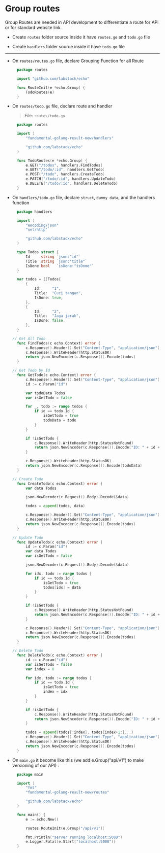 # Group routes

Group Routes are needed in API development to differentiate a route for API or for standard website link.

- Create `routes` folder source inside it have `routes.go` and `todo.go` file

- Create `handlers` folder source inside it have `todo.go` file

---

- On `routes/routes.go` file, declare Grouping Function for all Route

  ```go
	package routes

	import "github.com/labstack/echo"

	func RouteInit(e *echo.Group) {
		TodoRoutes(e)
	}
  ```

- On `routes/todo.go` file, declare route and handler

  > File: `routes/todo.go`

  ```go
	package routes

	import (
		"fundamental-golang-result-new/handlers"

		"github.com/labstack/echo"
	)

	func TodoRoutes(e *echo.Group) {
		e.GET("/todos", handlers.FindTodos)
		e.GET("/todo/:id", handlers.GetTodo)
		e.POST("/todo", handlers.CreateTodo)
		e.PATCH("/todo/:id", handlers.UpdateTodo)
		e.DELETE("/todo/:id", handlers.DeleteTodo)
	}
  ```

- On `handlers/todo.go` file, declare `struct`, `dummy data`, and the handlers function

  ```go
	package handlers

	import (
		"encoding/json"
		"net/http"

		"github.com/labstack/echo"
	)

	type Todos struct {
		Id     string `json:"id"`
		Title  string `json:"title"`
		IsDone bool   `isDone:"isDone"`
	}

	var todos = []Todos{
		{
			Id:     "1",
			Title:  "Cuci tangan",
			IsDone: true,
		},
		{
			Id:     "2",
			Title:  "Jaga jarak",
			IsDone: false,
		},
	}
  ```

  ```go
  // Get All Todo
	func FindTodos(c echo.Context) error {
		c.Response().Header().Set("Content-Type", "application/json")
		c.Response().WriteHeader(http.StatusOK)
		return json.NewEncoder(c.Response()).Encode(todos)
	}
  ```

  ```go
  // Get Todo by Id
	func GetTodo(c echo.Context) error {
		c.Response().Header().Set("Content-Type", "application/json")
		id := c.Param("id")

		var todoData Todos
		var isGetTodo = false

		for _, todo := range todos {
			if id == todo.Id {
				isGetTodo = true
				todoData = todo
			}
		}

		if !isGetTodo {
			c.Response().WriteHeader(http.StatusNotFound)
			return json.NewEncoder(c.Response()).Encode("ID: " + id + " not found")
		}

		c.Response().WriteHeader(http.StatusOK)
		return json.NewEncoder(c.Response()).Encode(todoData)
	}
  ```

  ```go
  // Create Todo
	func CreateTodo(c echo.Context) error {
		var data Todos

		json.NewDecoder(c.Request().Body).Decode(&data)

		todos = append(todos, data)

		c.Response().Header().Set("Content-Type", "application/json")
		c.Response().WriteHeader(http.StatusOK)
		return json.NewEncoder(c.Response()).Encode(todos)
	}
  ```

  ```go
  // Update Todo
	func UpdateTodo(c echo.Context) error {
		id := c.Param("id")
		var data Todos
		var isGetTodo = false

		json.NewDecoder(c.Request().Body).Decode(&data)

		for idx, todo := range todos {
			if id == todo.Id {
				isGetTodo = true
				todos[idx] = data
			}
		}

		if !isGetTodo {
			c.Response().WriteHeader(http.StatusNotFound)
			return json.NewEncoder(c.Response()).Encode("ID: " + id + " not found")
		}

		c.Response().Header().Set("Content-Type", "application/json")
		c.Response().WriteHeader(http.StatusOK)
		return json.NewEncoder(c.Response()).Encode(todos)
	}
  ```

  ```go
  // Delete Todo
	func DeleteTodo(c echo.Context) error {
		id := c.Param("id")
		var isGetTodo = false
		var index = 0

		for idx, todo := range todos {
			if id == todo.Id {
				isGetTodo = true
				index = idx
			}
		}

		if !isGetTodo {
			c.Response().WriteHeader(http.StatusNotFound)
			return json.NewEncoder(c.Response()).Encode("ID: " + id + " not found")
		}

		todos = append(todos[:index], todos[index+1:]...)
		c.Response().Header().Set("Content-Type", "application/json")
		c.Response().WriteHeader(http.StatusOK)
		return json.NewEncoder(c.Response()).Encode(todos)
	}
  ```
  
- On `main.go` it become like this (we add e.Group("api/v1") to make versioning of our API) : 

  ```go
	package main

	import (
		"fmt"
		"fundamental-golang-result-new/routes"

		"github.com/labstack/echo"
	)

	func main() {
		e := echo.New()

		routes.RouteInit(e.Group("/api/v1"))

		fmt.Println("server running localhost:5000")
		e.Logger.Fatal(e.Start("localhost:5000"))
	}
  ```
